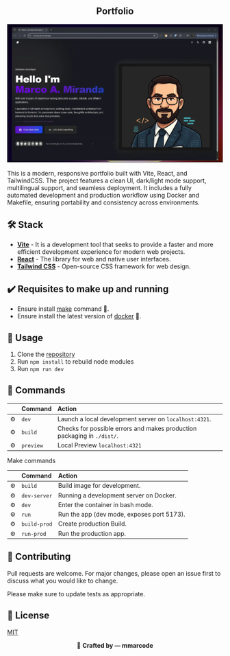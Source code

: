 <div align="center">
<h2>
    Portfolio
</h2>
</div>

<img src="docs/portada-min.webp"></img>

This is a modern, responsive portfolio built with Vite, React, and TailwindCSS. The project features a clean UI, dark/light mode support, multilingual support, and seamless deployment. It includes a fully automated development and production workflow using Docker and Makefile, ensuring portability and consistency across environments.

## 🛠️ Stack

- [**Vite**](https://vite.dev/) - It is a development tool that seeks to provide a faster and more efficient development experience for modern web projects.
- [**React**](https://react.dev/) - The library for web and native user interfaces.
- [**Tailwind CSS**](https://tailwindcss.com/) - Open-source CSS framework for web design.

## ✔️ Requisites to make up and running

* Ensure install [make](https://www.gnu.org/software/make/manual/make.html) command 🏰.
* Ensure install the latest version of [docker](https://docs.docker.com/engine/install/) 🚢.

## 🚀 Usage

1. Clone the [repository](https://github.com/mmarcode/curriculum-vitae)
2. Run ```npm install``` to rebuild node modules
3. Run ```npm run dev```

## 🧞 Commands

|     | Command          | Action                                        |
| :-- | :--------------- | :-------------------------------------------- |
| ⚙️  | `dev`           | Launch a local development server on  `localhost:4321`.  |
| ⚙️  | `build`          | Checks for possible errors and makes production packaging in `./dist/`.      |
| ⚙️  | `preview`        | Local Preview `localhost:4321` |

Make commands

|     | Command          | Action                                        |
| :-- | :--------------- | :-------------------------------------------- |
| ⚙️  | `build`          | Build image for development.                 |
| ⚙️  | `dev-server`     | Running a development server on Docker.      |
| ⚙️  | `dev`            | Enter the container in bash mode.            |
| ⚙️  | `run`            | Run the app (dev mode, exposes port 5173).   |
| ⚙️  | `build-prod`     | Create production Build.                     |
| ⚙️  | `run-prod`       | Run the production app.                      |

## 🐙 Contributing

Pull requests are welcome. For major changes, please open an issue first
to discuss what you would like to change.

Please make sure to update tests as appropriate.


## 🔑 License

[MIT](LICENSE.txt)


<div align="center">
  🌵 <strong>Crafted by — mmarcode</strong>
</div>
